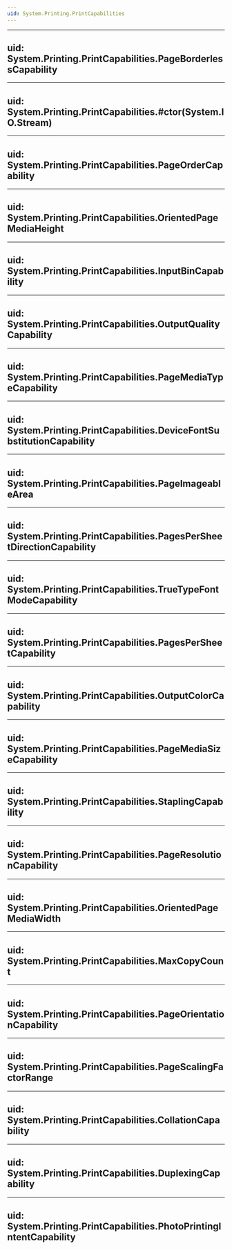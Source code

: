 ```yaml
---
uid: System.Printing.PrintCapabilities
---
```


---
uid: System.Printing.PrintCapabilities.PageBorderlessCapability
---

---
uid: System.Printing.PrintCapabilities.#ctor(System.IO.Stream)
---

---
uid: System.Printing.PrintCapabilities.PageOrderCapability
---

---
uid: System.Printing.PrintCapabilities.OrientedPageMediaHeight
---

---
uid: System.Printing.PrintCapabilities.InputBinCapability
---

---
uid: System.Printing.PrintCapabilities.OutputQualityCapability
---

---
uid: System.Printing.PrintCapabilities.PageMediaTypeCapability
---

---
uid: System.Printing.PrintCapabilities.DeviceFontSubstitutionCapability
---

---
uid: System.Printing.PrintCapabilities.PageImageableArea
---

---
uid: System.Printing.PrintCapabilities.PagesPerSheetDirectionCapability
---

---
uid: System.Printing.PrintCapabilities.TrueTypeFontModeCapability
---

---
uid: System.Printing.PrintCapabilities.PagesPerSheetCapability
---

---
uid: System.Printing.PrintCapabilities.OutputColorCapability
---

---
uid: System.Printing.PrintCapabilities.PageMediaSizeCapability
---

---
uid: System.Printing.PrintCapabilities.StaplingCapability
---

---
uid: System.Printing.PrintCapabilities.PageResolutionCapability
---

---
uid: System.Printing.PrintCapabilities.OrientedPageMediaWidth
---

---
uid: System.Printing.PrintCapabilities.MaxCopyCount
---

---
uid: System.Printing.PrintCapabilities.PageOrientationCapability
---

---
uid: System.Printing.PrintCapabilities.PageScalingFactorRange
---

---
uid: System.Printing.PrintCapabilities.CollationCapability
---

---
uid: System.Printing.PrintCapabilities.DuplexingCapability
---

---
uid: System.Printing.PrintCapabilities.PhotoPrintingIntentCapability
---
